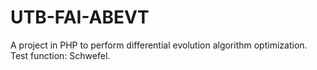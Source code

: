 # UTB-FAI-ABEVT
A project in PHP to perform differential evolution algorithm optimization. Test function: Schwefel.
